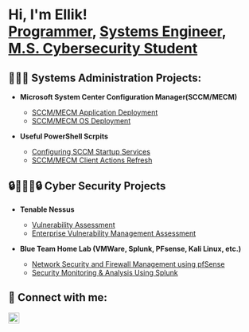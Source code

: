 <h1>Hi, I'm Ellik! <br/><a href="https://github.com/ellikt1">Programmer</a>, <a href="https://www.linkedin.com/in/ellik-trotman-a575581ba">Systems Engineer</a>, <a href="https://www.linkedin.com/in/ellik-trotman-a575581ba">M.S. Cybersecurity Student</a></h1>

<h2>👨🏿‍💻 Systems Administration Projects:</h2>

- <b>Microsoft System Center Configuration Manager(SCCM/MECM)</b>
  - [SCCM/MECM Application Deployment](https://github.com/ellikt1/SCCM-MECM-Application-Deployment.git)
  - [SCCM/MECM OS Deployment](https://github.com/ellikt1/SCCM-MECM-OS-Deployment.git)

- <b>Useful PowerShell Scrpits</b>
  - [Configuring SCCM Startup Services](https://github.com/ellikt1/Configuring-SCCM-Startup-Services.git)
  - [SCCM/MECM Client Actions Refresh ](https://github.com/ellikt1/Configuration-Manager-Client-Actions.git)


<h2>🔒👨🏿‍💻🔒 Cyber Security Projects</h2>

- <b>Tenable Nessus</b>
  - [Vulnerability Assessment](https://github.com/ellikt1/Vulnerability-Scan-Assessments.git)
  - [Enterprise Vulnerability Management Assessment](https://github.com/ellikt1/Enterprise-Vulnerability-Management-Assessment.git)



- <b>Blue Team Home Lab (VMWare, Splunk, PFsense, Kali Linux, etc.)</b>
  - [Network Security and Firewall Management using pfSense](https://github.com/ellikt1/Network-Security-and-Firewall-Management-using-pfSense.git)
  - [Security Monitoring & Analysis Using Splunk](https://github.com/ellikt1/Security-Monitoring-Analysis-Using-Splunk.git)


<h2> 🤳 Connect with me:</h2>


[<img align="left" alt="EllikTrotman | LinkedIn" width="22px" src="https://cdn.jsdelivr.net/npm/simple-icons@v3/icons/linkedin.svg" />][linkedin]



[linkedin]: https://www.linkedin.com/in/ellik-trotman-a575581ba

<!--
**Ellikt1/Ellikt1** is a ✨ _special_ ✨ repository because its `README.md` (this file) appears on your GitHub profile.

Here are some ideas to get you started:

- 🔭 I’m currently working on ...
- 🌱 I’m currently learning ...
- 👯 I’m looking to collaborate on ...
- 🤔 I’m looking for help with ...
- 💬 Ask me about ...
- 📫 How to reach me: ...
- 😄 Pronouns: ...
- ⚡ Fun fact: ...
-->

